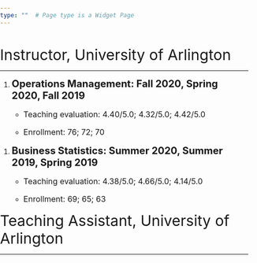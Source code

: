 ```yaml
---
type: ""  # Page type is a Widget Page
---
```

<div class="article-container pt-3"><h1></h1>
<div class=article-metadata></div>
</div>

<style>
html, body {
                margin: 0;
                padding: 0;
         }
  
he {
  font-size: 30px;
}

se {
  font-size: 20px;
}

</style>

<div class=article-container><div class=article-style>

<he>Instructor, University of Arlington</he>
<hr>

<ol><li><se><strong>Operations Management: Fall 2020, Spring 2020, Fall 2019</strong></se>
  <ul>
  <li><p style="font-size:16px;">Teaching evaluation: 4.40/5.0; 4.32/5.0; 4.42/5.0</p></li>  
  <li><p style="font-size:16px;">Enrollment: 76; 72; 70</em></p></li>
  </ul>
 </li></ol>

<ol><li><se><strong>Business Statistics: Summer 2020, Summer 2019, Spring 2019</strong></se>
  <ul>
  <li><p style="font-size:16px;">Teaching evaluation: 4.38/5.0; 4.66/5.0; 4.14/5.0</p></li>  
  <li><p style="font-size:16px;">Enrollment: 69; 65; 63</em></p></li>
  </ul>
 </li></ol>

<he>Teaching Assistant, University of Arlington</he> 
<hr>


<p></p></div></div></article>

